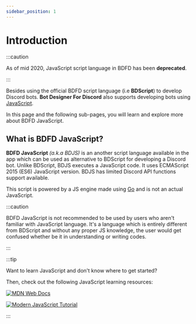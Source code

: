 ```yaml
---
sidebar_position: 1
---
```


# Introduction
:::caution

As of mid 2020, JavaScript script language in BDFD has been **deprecated**.

:::

Besides using the official BDFD script language (i.e **BDScript**) to develop Discord bots. **Bot Designer For Discord** also supports developing bots using [JavaScript](https://javascript.com).

In this page and the following sub-pages, you will learn and explore more about BDFD JavaScript.

## What is BDFD JavaScript?
**BDFD JavaScript** *(a.k.a BDJS)* is an another script language available in the app which can be used as alternative to BDScript for developing a Discord bot. Unlike BDScript, BDJS executes a JavaScript code. It uses ECMAScript 2015 (ES6) JavaScript version. BDJS has limited Discord API functions support available.

This script is powered by a JS engine made using [Go](https://go.dev) and is not an actual JavaScript.

:::caution

BDFD JavaScript is not recommended to be used by users who aren't familiar with JavaScript language. It's a language which is entirely different from BDScript and without any proper JS knowledge, the user would get confused whether be it in understanding or writing codes.

:::

:::tip

Want to learn JavaScript and don't know where to get started?

Then, check out the following JavaScript learning resources:

[![MDN Web Docs](https://img.shields.io/badge/mdn_javascript_guide-black?style=for-the-badge&logo=mdnwebdocs&logoColor=white)](https://developer.mozilla.org/en-US/docs/Web/JavaScript/Guide)

[![Modern JavaScript Tutorial](https://img.shields.io/badge/modern_javascript_tutorial-%23323330.svg?style=for-the-badge&logo=javascript&logoColor=%23F7DF1E)](https://javascript.info)

:::
